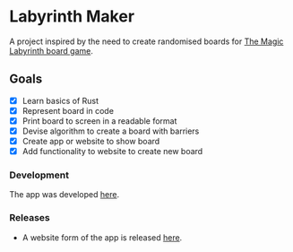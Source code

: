 # Labyrinth Maker

A project inspired by the need to create randomised boards
for [The Magic Labyrinth board game](https://en.wikipedia.org/wiki/The_Magic_Labyrinth_(board_game)).

## Goals

- [x] Learn basics of Rust
- [x] Represent board in code
- [x] Print board to screen in a readable format
- [x] Devise algorithm to create a board with barriers
- [x] Create app or website to show board
- [x] Add functionality to website to create new board

### Development

The app was developed [here](https://github.com/Chuset21/Labyrinth-Maker-Flutter).

### Releases

- A website form of the app is released [here](https://chuset21.github.io/Labyrinth-Maker-Web/).
